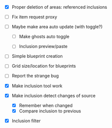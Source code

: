 - [x] Proper deletion of areas: referenced inclusions
- [ ] Fix item request proxy


- [ ] Maybe make area auto update (with toggle?)
    - [ ] Make ghosts auto toggle
    - [ ] Inclusion preview/paste


- [ ] Simple blueprint creation
- [ ] Grid size/location for blueprints


- [ ] Report the strange bug


- [x] Make inclusion tool work
- [x] Make inclusion detect changes of source
    - [x] Remember when changed
    - [x] Compare inclusion to previous
- [x] Inclusion filter
